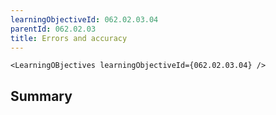 ```yaml
---
learningObjectiveId: 062.02.03.04
parentId: 062.02.03
title: Errors and accuracy
---
```


```tsx eval
<LearningOBjectives learningObjectiveId={062.02.03.04} />
```

## Summary
